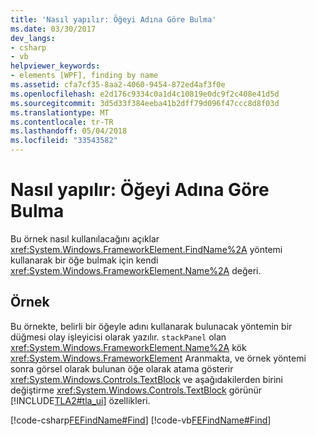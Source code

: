 ```yaml
---
title: 'Nasıl yapılır: Öğeyi Adına Göre Bulma'
ms.date: 03/30/2017
dev_langs:
- csharp
- vb
helpviewer_keywords:
- elements [WPF], finding by name
ms.assetid: cfa7cf35-8aa2-4060-9454-872ed4af3f0e
ms.openlocfilehash: e2d176c9334c0a1d4c10819e0dc9f2c408e41d5d
ms.sourcegitcommit: 3d5d33f384eeba41b2dff79d096f47ccc8d8f03d
ms.translationtype: MT
ms.contentlocale: tr-TR
ms.lasthandoff: 05/04/2018
ms.locfileid: "33543582"
---
```

# <a name="how-to-find-an-element-by-its-name"></a>Nasıl yapılır: Öğeyi Adına Göre Bulma
Bu örnek nasıl kullanılacağını açıklar <xref:System.Windows.FrameworkElement.FindName%2A> yöntemi kullanarak bir öğe bulmak için kendi <xref:System.Windows.FrameworkElement.Name%2A> değeri.  
  
## <a name="example"></a>Örnek  
 Bu örnekte, belirli bir öğeyle adını kullanarak bulunacak yöntemin bir düğmesi olay işleyicisi olarak yazılır. `stackPanel` olan <xref:System.Windows.FrameworkElement.Name%2A> kök <xref:System.Windows.FrameworkElement> Aranmakta, ve örnek yöntemi sonra görsel olarak bulunan öğe olarak atama gösterir <xref:System.Windows.Controls.TextBlock> ve aşağıdakilerden birini değiştirme <xref:System.Windows.Controls.TextBlock> görünür [!INCLUDE[TLA2#tla_ui](../../../../includes/tla2sharptla-ui-md.md)] özellikleri.  
  
 [!code-csharp[FEFindName#Find](../../../../samples/snippets/csharp/VS_Snippets_Wpf/FEFindName/CSharp/default.xaml.cs#find)]
 [!code-vb[FEFindName#Find](../../../../samples/snippets/visualbasic/VS_Snippets_Wpf/FEFindName/VisualBasic/default.xaml.vb#find)]
